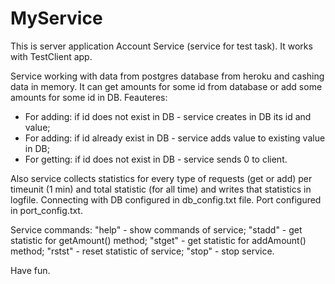 MyService
=========

This is server application Account Service (service for test task). It works with TestClient app.

Service working with data from postgres database from heroku and cashing data in memory.
It can get amounts for some id from database or add some amounts for some id in DB. Feauteres:
- For adding: if id does not exist in DB - service creates in DB its id and value;
- For adding: if id already exist in DB - service adds value to existing value in DB;
- For getting: if id does not exist in DB - service sends 0 to client.

Also service collects statistics for every type of requests (get or add) per timeunit (1 min) and total statistic (for all time) and writes that statistics in logfile.
Connecting with DB configured in db_config.txt file. Port configured in port_config.txt.

Service commands:
"help" - show commands of service;
"stadd" - get statistic for getAmount() method;
"stget" - get statistic for addAmount() method;
"rstst" - reset statistic of service;
"stop" - stop service.

Have fun.
